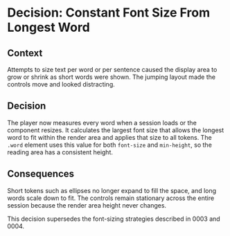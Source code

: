 # Decision: Constant Font Size From Longest Word

## Context
Attempts to size text per word or per sentence caused the display area to grow or shrink as short words were shown. The jumping layout made the controls move and looked distracting.

## Decision
The player now measures every word when a session loads or the component resizes. It calculates the largest font size that allows the longest word to fit within the render area and applies that size to all tokens. The `.word` element uses this value for both `font-size` and `min-height`, so the reading area has a consistent height.

## Consequences
Short tokens such as ellipses no longer expand to fill the space, and long words scale down to fit. The controls remain stationary across the entire session because the render area height never changes.

This decision supersedes the font-sizing strategies described in 0003 and 0004.

